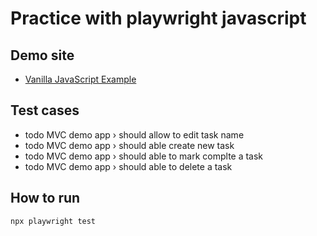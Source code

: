 # Practice with playwright javascript

## Demo site

-   [Vanilla JavaScript Example ](https://todomvc.com/examples/vanillajs/)

## Test cases

-   todo MVC demo app › should allow to edit task name
-   todo MVC demo app › should able create new task
-   todo MVC demo app › should able to mark complte a task
-   todo MVC demo app › should able to delete a task

## How to run

```sh
npx playwright test
```
